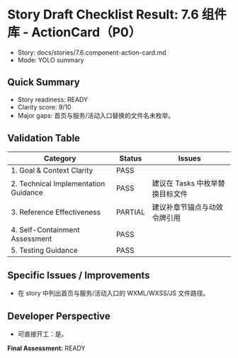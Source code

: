 # Story Draft Checklist Result: 7.6 组件库 - ActionCard（P0）

- Story: docs/stories/7.6.component-action-card.md
- Mode: YOLO summary

## Quick Summary
- Story readiness: READY
- Clarity score: 9/10
- Major gaps: 首页与服务/活动入口替换的文件名未枚举。

## Validation Table
| Category                             | Status   | Issues |
| ------------------------------------ | -------- | ------ |
| 1. Goal & Context Clarity            | PASS     |        |
| 2. Technical Implementation Guidance | PASS     | 建议在 Tasks 中枚举替换目标文件 |
| 3. Reference Effectiveness           | PARTIAL  | 建议补章节锚点与动效令牌引用 |
| 4. Self-Containment Assessment       | PASS     |        |
| 5. Testing Guidance                  | PASS     |        |

## Specific Issues / Improvements
- 在 story 中列出首页与服务/活动入口的 WXML/WXSS/JS 文件路径。

## Developer Perspective
- 可直接开工：是。

**Final Assessment:** READY


